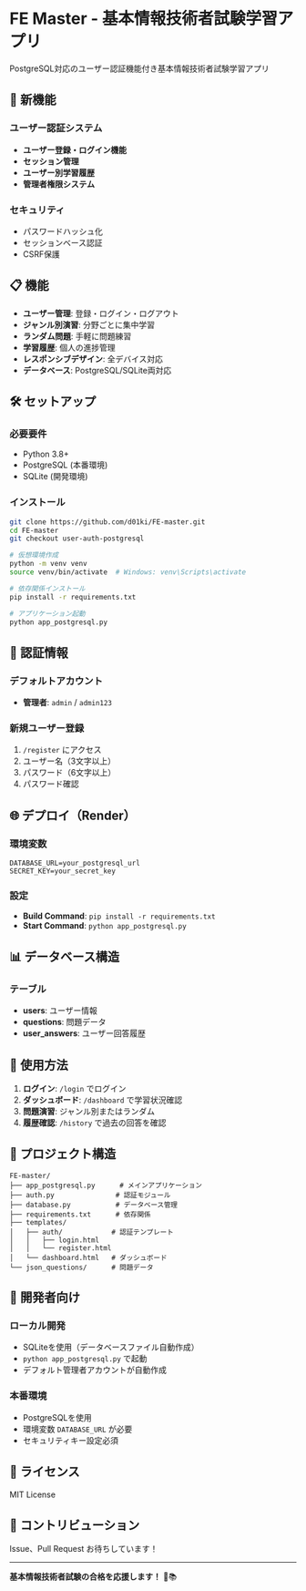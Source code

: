# FE Master - 基本情報技術者試験学習アプリ

PostgreSQL対応のユーザー認証機能付き基本情報技術者試験学習アプリ

## 🚀 新機能

### ユーザー認証システム
- **ユーザー登録・ログイン機能**
- **セッション管理**
- **ユーザー別学習履歴**
- **管理者権限システム**

### セキュリティ
- パスワードハッシュ化
- セッションベース認証
- CSRF保護

## 📋 機能

- **ユーザー管理**: 登録・ログイン・ログアウト
- **ジャンル別演習**: 分野ごとに集中学習
- **ランダム問題**: 手軽に問題練習
- **学習履歴**: 個人の進捗管理
- **レスポンシブデザイン**: 全デバイス対応
- **データベース**: PostgreSQL/SQLite両対応

## 🛠️ セットアップ

### 必要要件
- Python 3.8+
- PostgreSQL (本番環境)
- SQLite (開発環境)

### インストール

```bash
git clone https://github.com/d01ki/FE-master.git
cd FE-master
git checkout user-auth-postgresql

# 仮想環境作成
python -m venv venv
source venv/bin/activate  # Windows: venv\Scripts\activate

# 依存関係インストール
pip install -r requirements.txt

# アプリケーション起動
python app_postgresql.py
```

## 🔐 認証情報

### デフォルトアカウント
- **管理者**: `admin` / `admin123`

### 新規ユーザー登録
1. `/register` にアクセス
2. ユーザー名（3文字以上）
3. パスワード（6文字以上）
4. パスワード確認

## 🌐 デプロイ（Render）

### 環境変数
```
DATABASE_URL=your_postgresql_url
SECRET_KEY=your_secret_key
```

### 設定
- **Build Command**: `pip install -r requirements.txt`
- **Start Command**: `python app_postgresql.py`

## 📊 データベース構造

### テーブル
- **users**: ユーザー情報
- **questions**: 問題データ
- **user_answers**: ユーザー回答履歴

## 🎯 使用方法

1. **ログイン**: `/login` でログイン
2. **ダッシュボード**: `/dashboard` で学習状況確認
3. **問題演習**: ジャンル別またはランダム
4. **履歴確認**: `/history` で過去の回答を確認

## 📁 プロジェクト構造

```
FE-master/
├── app_postgresql.py      # メインアプリケーション
├── auth.py               # 認証モジュール
├── database.py           # データベース管理
├── requirements.txt      # 依存関係
├── templates/
│   ├── auth/            # 認証テンプレート
│   │   ├── login.html
│   │   └── register.html
│   └── dashboard.html   # ダッシュボード
└── json_questions/      # 問題データ
```

## 🔧 開発者向け

### ローカル開発
- SQLiteを使用（データベースファイル自動作成）
- `python app_postgresql.py` で起動
- デフォルト管理者アカウントが自動作成

### 本番環境
- PostgreSQLを使用
- 環境変数 `DATABASE_URL` が必要
- セキュリティキー設定必須

## 📝 ライセンス

MIT License

## 🤝 コントリビューション

Issue、Pull Request お待ちしています！

---

**基本情報技術者試験の合格を応援します！** 🎯📚
